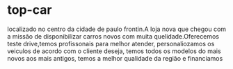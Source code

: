 # top-car
<P> localizado no centro da cidade de paulo frontin.A loja nova que chegou com a missão de disponibilizar carros novos 
com muita quelidade.Oferecemos teste drive,temos profissonais para melhor atender, personaliozamos os veiculos 
de acordo com o cliente deseja, temos todos os modelos do mais novos aos mais antigos, temos a melhor qualidade da região e financiamos </P>
